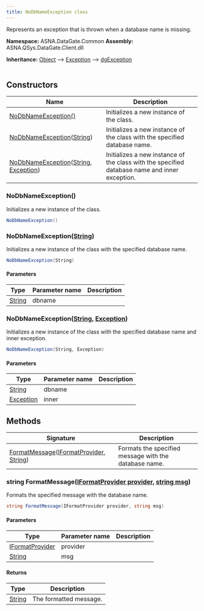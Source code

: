 ```yaml
---
title: NoDbNameException class
---
```


Represents an exception that is thrown when a database name is missing.

**Namespace:** ASNA.DataGate.Common
**Assembly:** ASNA.QSys.DataGate.Client.dll

**Inheritance:** [Object](https://docs.microsoft.com/en-us/dotnet/api/system.object) --> [Exception](https://docs.microsoft.com/en-us/dotnet/api/system.exception) --> [dgException](/reference/datagate/datagate-common/dg-exception.html)
<br>
<br>

## Constructors

| Name | Description |
| --- | --- |
| [NoDbNameException()](#nodbnameexception) | Initializes a new instance of the  class.
| [NoDbNameException](#nodbnameexceptionstring)([String](https://docs.microsoft.com/en-us/dotnet/api/system.string)) | Initializes a new instance of the  class with the specified database name.
| [NoDbNameException](#nodbnameexceptionstring-exception)([String](https://docs.microsoft.com/en-us/dotnet/api/system.string), [Exception](https://docs.microsoft.com/en-us/dotnet/api/system.exception)) | Initializes a new instance of the  class with the specified database name and inner exception.

### NoDbNameException()

Initializes a new instance of the  class.

```cs
NoDbNameException()
```

### NoDbNameException([String](https://docs.microsoft.com/en-us/dotnet/api/system.string))

Initializes a new instance of the  class with the specified database name.

```cs
NoDbNameException(String)
```

#### Parameters

| Type | Parameter name | Description
| --- | --- | ---
| [String](https://docs.microsoft.com/en-us/dotnet/api/system.string) | dbname | 

### NoDbNameException([String](https://docs.microsoft.com/en-us/dotnet/api/system.string), [Exception](https://docs.microsoft.com/en-us/dotnet/api/system.exception))

Initializes a new instance of the  class with the specified database name and inner exception.

```cs
NoDbNameException(String, Exception)
```

#### Parameters

| Type | Parameter name | Description
| --- | --- | ---
| [String](https://docs.microsoft.com/en-us/dotnet/api/system.string) | dbname | 
| [Exception](https://docs.microsoft.com/en-us/dotnet/api/system.exception) | inner | 

## Methods

| Signature | Description |
| --- | --- |
| [FormatMessage](#string-formatmessageiformatprovider-provider-string-msg)([IFormatProvider](https://learn.microsoft.com/en-us/dotnet/api/system.iformatprovider?view=net-8.0), [String](https://docs.microsoft.com/en-us/dotnet/api/system.string)) | Formats the specified message with the database name.

### string FormatMessage([IFormatProvider provider](https://learn.microsoft.com/en-us/dotnet/api/system.iformatprovider?view=net-8.0), [string msg](https://learn.microsoft.com/en-us/dotnet/api/system.string?view=net-8.0))

Formats the specified message with the database name.

```cs
string FormatMessage(IFormatProvider provider, string msg)
```

#### Parameters

| Type | Parameter name | Description
| --- | --- | ---
| [IFormatProvider](https://learn.microsoft.com/en-us/dotnet/api/system.iformatprovider?view=net-8.0) | provider | 
| [String](https://docs.microsoft.com/en-us/dotnet/api/system.string) | msg | 

#### Returns

| Type | Description
| --- | ---
| [String](https://docs.microsoft.com/en-us/dotnet/api/system.string) | The formatted message.
